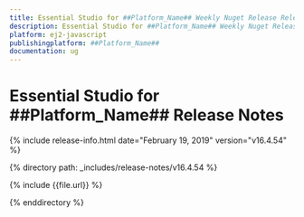 ```yaml
---
title: Essential Studio for ##Platform_Name## Weekly Nuget Release Release Notes  
description: Essential Studio for ##Platform_Name## Weekly Nuget Release Release Notes  
platform: ej2-javascript
publishingplatform: ##Platform_Name##
documentation: ug
---
```


# Essential Studio for  ##Platform_Name##  Release Notes  

{% include release-info.html date="February 19, 2019"   version="v16.4.54"  %} 

{% directory path: _includes/release-notes/v16.4.54 %}

{% include {{file.url}} %}

{% enddirectory %}

